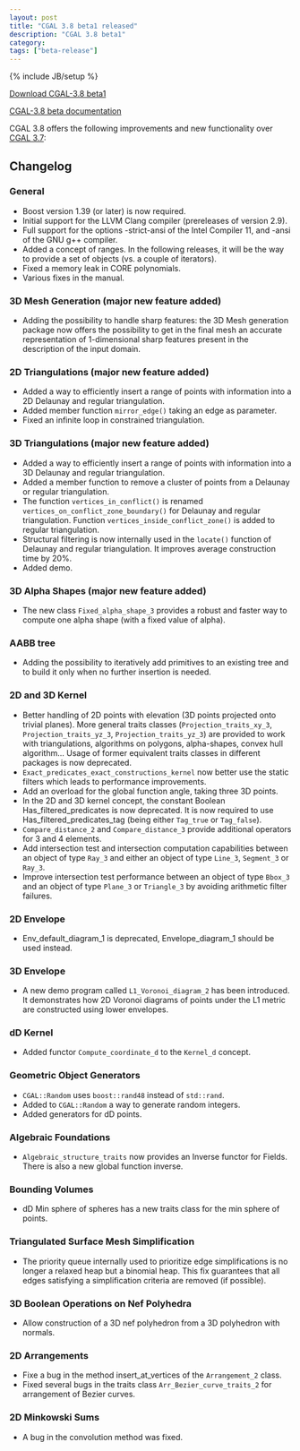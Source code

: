 ```yaml
---
layout: post
title: "CGAL 3.8 beta1 released"
description: "CGAL 3.8 beta1"
category:
tags: ["beta-release"]
---
```

{% include JB/setup %}

<i class="glyphicon glyphicon-download"></i>
<a href="https://github.com/CGAL/cgal/releases/tag/releases%2FCGAL-3.8-beta1">Download CGAL-3.8 beta1</a>

<i class="glyphicon glyphicon-book"></i>
<a href="https://doc.cgal.org/Manual/3.8/doc_html/cgal_manual/packages.html">CGAL-3.8 beta documentation</a>

<p>CGAL 3.8 offers the following improvements and new functionality over
<a href="../../../../2010/10/15/cgal-37">CGAL 3.7</a>:</p>

<div class="product-detail-info" markdown="1">

## Changelog

### General

-   Boost version 1.39 (or later) is now required.
-   Initial support for the LLVM Clang compiler (prereleases of version 2.9).
-   Full support for the options -strict-ansi of the Intel Compiler 11,
    and -ansi of the GNU g++ compiler.
-   Added a concept of ranges. In the following releases, it will be
    the way to provide a set of objects (vs. a couple of iterators).
-   Fixed a memory leak in CORE polynomials.
-   Various fixes in the manual.

### 3D Mesh Generation (major new feature added)

-   Adding the possibility to handle sharp features: the 3D Mesh
    generation package now offers the possibility to get in the final
    mesh an accurate representation of 1-dimensional sharp features
    present in the description of the input domain.

### 2D Triangulations (major new feature added)

-   Added a way to efficiently insert a range of points with information
    into a 2D Delaunay and regular triangulation.
-   Added member function `mirror_edge()` taking an edge as parameter.
-   Fixed an infinite loop in constrained triangulation.

### 3D Triangulations (major new feature added)

-   Added a way to efficiently insert a range of points with information
    into a 3D Delaunay and regular triangulation.
-   Added a member function to remove a cluster of points from a Delaunay
    or regular triangulation.
-   The function `vertices_in_conflict()` is renamed
    `vertices_on_conflict_zone_boundary()` for Delaunay and regular
    triangulation. Function `vertices_inside_conflict_zone()` is added to
    regular triangulation.
-   Structural filtering is now internally used in the `locate()` function of
    Delaunay and regular triangulation. It improves average construction
    time by 20%.
-   Added demo.

### 3D Alpha Shapes (major new feature added)

-   The new class `Fixed_alpha_shape_3` provides a robust and faster
    way to compute one alpha shape (with a fixed value of alpha).

### AABB tree

-   Adding the possibility to iteratively add primitives to an existing
    tree and to build it only when no further insertion is needed.

### 2D and 3D Kernel

-   Better handling of 2D points with elevation (3D points projected
    onto trivial planes). More general traits classes (`Projection_traits_xy_3`,
    `Projection_traits_yz_3`, `Projection_traits_yz_3`) are provided to
    work with triangulations, algorithms on polygons, alpha-shapes,
    convex hull algorithm... Usage of former equivalent traits classes
    in different packages is now deprecated.
-   `Exact_predicates_exact_constructions_kernel` now better use the
    static filters which leads to performance improvements.
-   Add an overload for the global function angle, taking three 3D
    points.
-   In the 2D and 3D kernel concept, the constant Boolean
    Has_filtered_predicates is now deprecated. It is now required to
    use Has_filtered_predicates_tag (being either `Tag_true` or
    `Tag_false`).
-   `Compare_distance_2` and `Compare_distance_3` provide additional
    operators for 3 and 4 elements.
-   Add intersection test and intersection computation capabilities
    between an object of type `Ray_3` and either an object of type
    `Line_3`, `Segment_3` or `Ray_3`.
-   Improve intersection test performance between an object of type
    `Bbox_3` and an object of type `Plane_3` or `Triangle_3` by avoiding
    arithmetic filter failures.

### 2D Envelope

-   Env_default_diagram_1 is deprecated, Envelope_diagram_1 should
    be used instead.

### 3D Envelope

-   A new demo program called `L1_Voronoi_diagram_2` has been
    introduced. It demonstrates how 2D Voronoi diagrams of points under
    the L1 metric are constructed using lower envelopes.

### dD Kernel

-   Added functor `Compute_coordinate_d` to the `Kernel_d` concept.

### Geometric Object Generators

-   `CGAL::Random` uses `boost::rand48` instead of `std::rand`.
-   Added to `CGAL::Random` a way to generate random integers.
-   Added generators for dD points.

### Algebraic Foundations

-   `Algebraic_structure_traits` now provides an Inverse functor for
    Fields. There is also a new global function inverse.

### Bounding Volumes

-   dD Min sphere of spheres has a new traits class for the min sphere
    of points.

### Triangulated Surface Mesh Simplification

-   The priority queue internally used to prioritize edge
    simplifications is no longer a relaxed heap but a binomial heap.
    This fix guarantees that all edges satisfying a simplification
    criteria are removed (if possible).

### 3D Boolean Operations on Nef Polyhedra

-   Allow construction of a 3D nef polyhedron from a 3D polyhedron with normals.

### 2D Arrangements

-   Fixe a bug in the method insert_at_vertices of the `Arrangement_2`
    class.
-   Fixed several bugs in the traits class `Arr_Bezier_curve_traits_2`
    for arrangement of Bezier curves.

### 2D Minkowski Sums

-   A bug in the convolution method was fixed.
</div>
